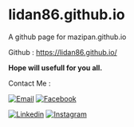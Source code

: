 # lidan86.github.io
A github page for mazipan.github.io

Github : <a href="https://lidan86.github.io">https://lidan86.github.io/</a><br/>

**Hope will usefull for you all.**

Contact Me :

[![Email](https://img.shields.io/badge/maulidan-email-brightgreen.svg?maxAge=3600)](mailto:maulidan.ksl@gmail.com) 
[![Facebook](https://img.shields.io/badge/maulidan-facebook-blue.svg?maxAge=3600)](https://www.facebook.com/maulidan.yulianto) 
 
[![Linkedin](https://img.shields.io/badge/mauldian-linkedin-red.svg?maxAge=3600)](https://www.linkedin.com/in/maulidan-yulianto/) 
[![Instagram](https://img.shields.io/badge/maulidan-instagram-lightgrey.svg?maxAge=3600)](https://www.instagram.com/maulidan.yulianto/) 